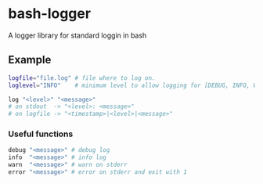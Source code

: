 # bash-logger
A logger library for standard loggin in bash

## Example

```bash
logfile="file.log" # file where to log on.
loglevel="INFO"    # minimum level to allow logging for [DEBUG, INFO, WARN, ERROR].

log "<level>" "<message>"
# on stdout  -> "<level>: <message>"
# on logfile -> "<timestamp>|<level>|<message>"
```

### Useful functions

```bash
debug "<message>" # debug log
info  "<message>" # info log
warn  "<message>" # warn on stderr
error "<message>" # error on stderr and exit with 1
```
